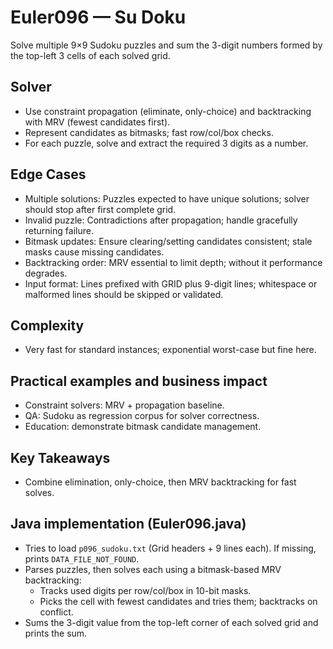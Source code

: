 # Euler096 — Su Doku

Solve multiple 9×9 Sudoku puzzles and sum the 3-digit numbers formed by the top-left 3 cells of each solved grid.

## Solver

- Use constraint propagation (eliminate, only-choice) and backtracking with MRV (fewest candidates first).
- Represent candidates as bitmasks; fast row/col/box checks.
- For each puzzle, solve and extract the required 3 digits as a number.

## Edge Cases
- Multiple solutions: Puzzles expected to have unique solutions; solver should stop after first complete grid.
- Invalid puzzle: Contradictions after propagation; handle gracefully returning failure.
- Bitmask updates: Ensure clearing/setting candidates consistent; stale masks cause missing candidates.
- Backtracking order: MRV essential to limit depth; without it performance degrades.
- Input format: Lines prefixed with GRID plus 9-digit lines; whitespace or malformed lines should be skipped or validated.

## Complexity
- Very fast for standard instances; exponential worst-case but fine here.

## Practical examples and business impact
- Constraint solvers: MRV + propagation baseline.
- QA: Sudoku as regression corpus for solver correctness.
- Education: demonstrate bitmask candidate management.

## Key Takeaways
- Combine elimination, only-choice, then MRV backtracking for fast solves.

## Java implementation (Euler096.java)
- Tries to load `p096_sudoku.txt` (Grid headers + 9 lines each). If missing, prints `DATA_FILE_NOT_FOUND`.
- Parses puzzles, then solves each using a bitmask-based MRV backtracking:
	- Tracks used digits per row/col/box in 10-bit masks.
	- Picks the cell with fewest candidates and tries them; backtracks on conflict.
- Sums the 3-digit value from the top-left corner of each solved grid and prints the sum.
